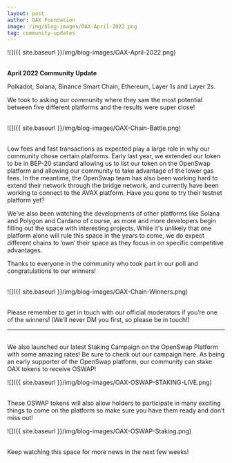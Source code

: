 ```yaml
---
layout: post
author: OAX Foundation
image: /img/blog-images/OAX-April-2022.png
tag: community-updates
---
```


![]({{ site.baseurl }}/img/blog-images/OAX-April-2022.png)

<br><b>April 2022 Community Update</b>

Polkadot, Solana, Binance Smart Chain, Ethereum, Layer 1s and Layer 2s.

We took to asking our community where they saw the most potential between five different platforms and the results were super close!<br><br>

![]({{ site.baseurl }}/img/blog-images/OAX-Chain-Battle.png)

<br>Low fees and fast transactions as expected play a large role in why our community chose certain platforms. Early last year, we extended our token to be in BEP-20 standard allowing us to list our token on the OpenSwap platform and allowing our community to take advantage of the lower gas fees. In the meantime, the OpenSwap team has also been working hard to extend their network through the bridge network, and currently have been working to connect to the AVAX platform. Have you gone to try their testnet platform yet?

We’ve also been watching the developments of other platforms like Solana and Polygon and Cardano of course, as more and more developers begin filling out the space with interesting projects. While it's unlikely that one platform alone will rule this space in the years to come, we do expect different chains to ‘own’ their space as they focus in on specific competitive advantages.

Thanks to everyone in the community who took part in our poll and congratulations to our winners! <br><br>

![]({{ site.baseurl }}/img/blog-images/OAX-Chain-Winners.png)

<br>Please remember to get in touch with our official moderators if you’re one of the winners! (We’ll never DM you first, so please be in touch!)<br>

*****

<br>We also launched our latest Staking Campaign on the OpenSwap Platform with some amazing rates! Be sure to check out our campaign here. As being an early supporter of the OpenSwap platform, our community can stake OAX tokens to receive OSWAP!<br>

![]({{ site.baseurl }}/img/blog-images/OAX-OSWAP-STAKING-LIVE.png)

<br>These OSWAP tokens will also allow holders to participate in many exciting things to come on the platform so make sure you have them ready and don’t miss out!<br>

![]({{ site.baseurl }}/img/blog-images/OAX-OSWAP-Staking.png)

<br>Keep watching this space for more news in the next few weeks!